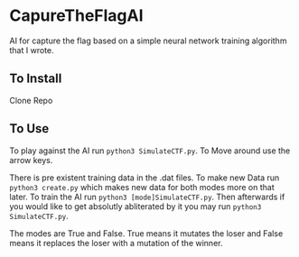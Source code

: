# CapureTheFlagAI
AI for capture the flag based on a simple neural network training algorithm that I wrote. 

## To Install

Clone Repo

## To Use

To play against the AI run `python3 SimulateCTF.py`. 
To Move around use the arrow keys. 

There is pre existent training data in the .dat files. 
To make new Data run `python3 create.py` which makes new data for both modes more on that later. 
To train the AI run `python3 [mode]SimulateCTF.py`. 
Then afterwards if you would like to get absolutly abliterated by it you may run `python3 SimulateCTF.py`. 

The modes are True and False. 
True means it mutates the loser and False means it replaces the loser with a mutation of the winner. 
